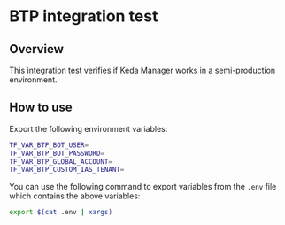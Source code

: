 # BTP integration test

## Overview


This integration test verifies if Keda Manager works in a semi-production environment.


## How to use

Export the following environment variables:
```bash
TF_VAR_BTP_BOT_USER=
TF_VAR_BTP_BOT_PASSWORD=
TF_VAR_BTP_GLOBAL_ACCOUNT=
TF_VAR_BTP_CUSTOM_IAS_TENANT=
```

You can use the following command to export variables from the `.env` file which contains the above variables:
```bash
export $(cat .env | xargs)
```

